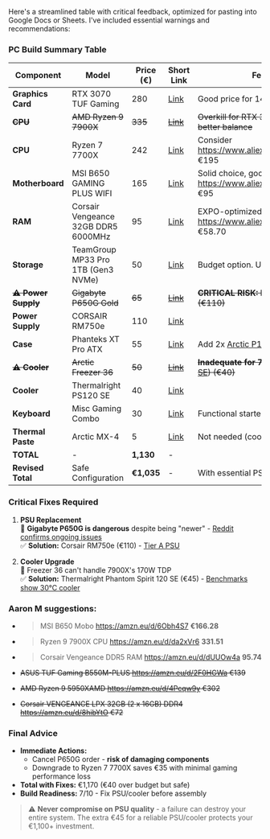 Here's a streamlined table with critical feedback, optimized for pasting into Google Docs or Sheets. I've included essential warnings and recommendations:

### PC Build Summary Table
| Component       | Model                                 | Price (€) | Short Link                     | Feedback & Recommendations                                                                 |
|-----------------|---------------------------------------|-----------|--------------------------------|--------------------------------------------------------------------------------------------|
| **Graphics Card** | RTX 3070 TUF Gaming                 | 280       | [Link](https://www.adverts.ie/graphics-cards/rtx-3070-tuf-gaming-8gb-non-lhr/37274681) | Good price for 1440p gaming                                                                 |
| <s>**CPU**          | <s>AMD Ryzen 9 7900X                   | <s>335       | <s>[Link](https://amzn.eu/d/i4CDLNm) | <s>Overkill for RTX 3070. Consider Ryzen 7 7700X (€300) for better balance                   |
| **CPU**          | Ryzen 7 7700X                   | 242       | [Link](https://amzn.eu/d/bjtmZhb) | Consider https://www.aliexpress.com/item/1005007257731158.html €195                   |
| **Motherboard**  | MSI B650 GAMING PLUS WIFI           | 165       | [Link](https://amzn.eu/d/i4CDLNm) | Solid choice, good VRMs & WiFi    Consider https://www.aliexpress.com/item/1005007681563155.html €95                                                         |
| **RAM**          | Corsair Vengeance 32GB DDR5 6000MHz | 95        | [Link](https://amzn.eu/d/eVwrh5b) | EXPO-optimized, ideal for Ryzen 7000... consider https://www.aliexpress.com/item/1005007307436147.html €58.70                                                    |
| **Storage**      | TeamGroup MP33 Pro 1TB (Gen3 NVMe)  | 50        | [Link](https://www.overclockers.co.uk/team-group-mp33-pro-1tb-ssd-m.2-2280-nvme-pcie-3.0-solid-state-drive-sto-tmg-02681.html) | Budget option. Upgrade to Gen4 (e.g. WD SN770) later                                       |
| **<s>⚠️ Power Supply** | <s>Gigabyte P650G Gold                | <s>65        | [<s>Link](https://www.awd-it.co.uk/gigabyte-p650g-650w-80-gold-certified-non-modular-psu-gp-p650g-uk.html) | <s>**CRITICAL RISK:** Replace immediately with [Corsair RM750e]([https://amzn.eu/d/0bV7k0w](https://amzn.eu/d/bQL98wJ)) (€110) |
| **Power Supply** |CORSAIR RM750e                 | 110        | [Link](https://amzn.eu/d/bQL98wJ) |  |
| **Case**         | Phanteks XT Pro ATX                 | 55        | [Link](https://amzn.eu/d/3mYyJDf) | Add 2x [Arctic P12 fans](https://amzn.eu/d/gTxPBsY) (€10) for front intake                 |
| **<s>⚠️ Cooler**     |<s> Arctic Freezer 36                   | <s>50        |<s> [Link](https://amzn.eu/d/2fw3MGr) |<s> **Inadequate for 7900X.** Replace with [Thermalright PS120 SE](https://amzn.eu/d/3CwB6wb)) (€40) |
| **Cooler**     | Thermalright PS120 SE                   | 40        | [Link](https://amzn.eu/d/3CwB6wb) ||
| **Keyboard**     | Misc Gaming Combo                   | 30        | [Link](https://amzn.eu/d/ccKCU0D) | Functional starter kit                                                                     |
| **Thermal Paste**| Arctic MX-4                         | 5         | [Link](https://amzn.eu/d/91i4zeM) | Not needed (coolers include paste)                                                         |
| **TOTAL**        | -                                   | **1,130** | -                              |                                                                                            |
| **Revised Total**| Safe Configuration                  | **€1,035** | -                              | With essential PSU/cooler fixes                                                             |

### Critical Fixes Required
1. **PSU Replacement**  
   📌 **Gigabyte P650G is dangerous** despite being "newer" - [Reddit confirms ongoing issues](https://www.reddit.com/r/IndianGaming/comments/1kgpjce/i_bought_the_gigabyte_p650g_80_gold_psu_need_help/)  
   ✅ **Solution:** Corsair RM750e (€110) - [Tier A PSU](https://cultists.network/140/psu-tier-list/)

2. **Cooler Upgrade**  
   📌 Freezer 36 can't handle 7900X's 170W TDP  
   ✅ **Solution:** Thermalright Phantom Spirit 120 SE (€45) - [Benchmarks show 30°C cooler](https://www.tomshardware.com/reviews/thermalright-phantom-spirit-120-se-review)

### Aaron M suggestions:
- > MSI B650 Mobo  https://amzn.eu/d/6Obh4S7 **€166.28**
- > Ryzen 9 7900X CPU  https://amzn.eu/d/da2xVr6 **331.51**
- > Corsair Vengeance DDR5 RAM  https://amzn.eu/d/dUUOw4a **95.74**

- <s>ASUS TUF Gaming B550M-PLUS https://amzn.eu/d/2F0HGWa €139</s>
- <s>AMD Ryzen 9 5950XAMD https://amzn.eu/d/4Pcqw9y €302</s>
- <s>Corsair VENGEANCE LPX 32GB (2 x 16GB) DDR4 https://amzn.eu/d/8hibYtO €72</s>

### Final Advice
- **Immediate Actions:**  
  - Cancel P650G order - **risk of damaging components**  
  - Downgrade to Ryzen 7 7700X saves €35 with minimal gaming performance loss  
- **Total with Fixes:** €1,170 (€40 over budget but safe)  
- **Build Readiness:** 7/10 - Fix PSU/cooler before assembly  

> ⚠️ **Never compromise on PSU quality** - a failure can destroy your entire system. The extra €45 for a reliable PSU/cooler protects your €1,100+ investment.
